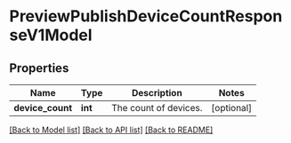# PreviewPublishDeviceCountResponseV1Model

## Properties
Name | Type | Description | Notes
------------ | ------------- | ------------- | -------------
**device_count** | **int** | The count of devices. | [optional] 

[[Back to Model list]](../README.md#documentation-for-models) [[Back to API list]](../README.md#documentation-for-api-endpoints) [[Back to README]](../README.md)


